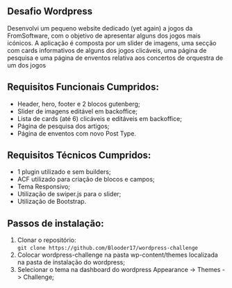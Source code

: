 <section>
  <h1>Desafio Wordpress</h1>
  
  <p>Desenvolvi um pequeno website dedicado (yet again) a jogos da FromSoftware, com o objetivo de apresentar alguns dos jogos mais icónicos.
    A aplicação é composta por um slider de imagens, uma secção com cards informativos de alguns dos jogos clicáveis, uma página de pesquisa e uma página de enventos relativa aos concertos de orquestra de um dos jogos</p>
</section>

<section>
  <h2>Requisitos Funcionais Cumpridos:</h2>
  <ul>
    <li>Header, hero, footer e 2 blocos gutenberg;</li>
    <li>Slider de imagens editável em backoffice;</li>
    <li>Lista de cards (até 6) clicáveis e editáveis em backoffice;</li>
    <li>Página de pesquisa dos artigos;</li>
    <li>Página de enventos com novo Post Type.</li>
  </ul>
</section>
    
<section>
  <h2>Requisitos Técnicos Cumpridos:</h2>
  <ul>
    <li>1 plugin utilizado e sem builders;</li>
    <li>ACF utilizado para criação de blocos e campos;</li>
    <li>Tema Responsivo;</li>
    <li>Utilização de swiper.js para o slider;</li>
    <li>Utilização de Bootstrap.</li>
  </ul>
</section>
    
<section>
  <h2>Passos de instalação:</h2>
  <ol>
    <li>
      Clonar o repositório:<br/>
      <code>git clone https://github.com/Blooder17/wordpress-challenge</code>
    </li>
    <li>
      Colocar wordpress-challenge na pasta wp-content/themes localizada na pasta de instalação do wordpress;
    </li>
    <li>
      Selecionar o tema na dashboard do wordpress Appearance -> Themes -> Challenge;
    </li>
  </ol>
</section>
